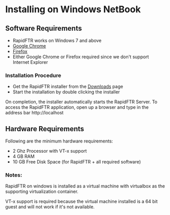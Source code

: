 # Installing on Windows NetBook

## Software Requirements
* RapidFTR works on Windows 7 and above
* [Google Chrome](http://www.google.com/chrome/eula.html?standalone=1)
* [Firefox](http://getfirefox.com)
* Either Google Chrome or Firefox required since we don't support Internet Explorer

### Installation Procedure

* Get the RapidFTR installer from the [Downloads](https://bit.ly/rapidftr) page
* Start the installation by double clicking the installer

On completion, the installer automatically starts the RapidFTR Server. To access the RapidFTR application, open up a browser and type in the address bar http://localhost

## Hardware Requirements

Following are the minimum hardware requirements:

* 2 Ghz Processor with VT-x support
* 4 GB RAM
* 10 GB Free Disk Space (for RapidFTR + all required software)

### Notes:
RapidFTR on windows is installed as a virtual machine with virtualbox as the supporting virtualization container.

VT-x support is required because the virtual machine installed is a 64 bit guest and will not work if it's not available.
